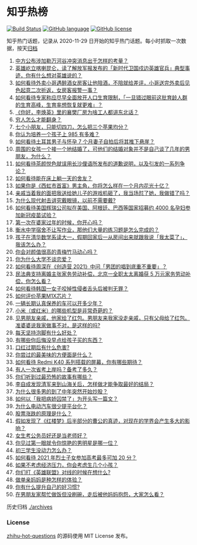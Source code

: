 # 知乎热榜
[![Build Status](https://github.com/ToWeLong/zhihu-hot-questions/workflows/CI/badge.svg)](https://github.com/ToWeLong/zhihu-hot-questions/actions)
[![GitHub language](https://img.shields.io/badge/language-golang-orange.svg)](https://golang.org/)
[![GitHub license](https://img.shields.io/github/license/ToWeLong/zhihu-hot-questions)](https://github.com/ToWeLong/zhihu-hot-questions/blob/main/LICENSE)

知乎热门话题，记录从 2020-11-29 日开始的知乎热门话题。每小时抓取一次数据，按天[归档](./archives)

<!-- BEGIN -->

1. [中方公布涉加勒万河谷冲突消息出于怎样的考量？](https://www.zhihu.com/question/445222303)
1. [英雄屹立喀喇昆仑，读了解放军报发布的「新时代卫国戍边英雄官兵」典型事迹，你有什么想对英雄说的？](https://www.zhihu.com/question/445151920)
1. [如何看待外卖小哥遇醉酒女房客让他陪酒，不陪就给差评，小哥送完外卖后见色起意二次折返，女房客报警一事？](https://www.zhihu.com/question/444991876)
1. [如何看待专家称应尽早全面放开人口生育限制，「一旦错过眼前这批育龄人群的生育高峰，生育率想恢复就更难」？](https://www.zhihu.com/question/445187585)
1. [《你好，李焕英》里的襄樊厂房为啥工人都讲东北话？](https://www.zhihu.com/question/444582867)
1. [穷人怎么才能翻身？](https://www.zhihu.com/question/444003245)
1. [七个小朋友，只能切四刀，怎么把三个苹果均分？](https://www.zhihu.com/question/297440538)
1. [你认为培养一个孩子上 985 有多难？](https://www.zhihu.com/question/435090746)
1. [如何看待土耳其男子与怀孕 7 个月妻子自拍后将其推下悬崖？](https://www.zhihu.com/question/445215833)
1. [周围的女孩一个接一个地结婚了，可他们的结婚对象并不是自己谈了几年的男朋友，为什么？](https://www.zhihu.com/question/443576965)
1. [如何看待茶颜悦色就误用长沙俚语所发布的道歉说明，以及引发的一系列争论？](https://www.zhihu.com/question/445312390)
1. [如何看待能在床上躺一天的舍友？](https://www.zhihu.com/question/318657086)
1. [如果你是《西虹市首富》男主角，你将怎么样在一个月内花光十亿？](https://www.zhihu.com/question/287526924)
1. [亲戚当着我的面把我送给她儿子的游戏机砸了，我当场怼了她，我做错了吗？](https://www.zhihu.com/question/444465408)
1. [为什么现代射击讲究戴眼镜，以前不需要戴?](https://www.zhihu.com/question/444202845)
1. [如何看待美国辉瑞公司拟在美国、阿根廷、巴西等国家招募约 4000 名孕妇参加新冠疫苗试验？](https://www.zhihu.com/question/445193422)
1. [第一次在婆家过年的时候，你开心吗？](https://www.zhihu.com/question/367723653)
1. [衡水中学宿舍不让写作业，那他们大量的练习题是怎么完成的？](https://www.zhihu.com/question/444674574)
1. [孩子在清华数学系读大一，假期回家后一从房间出来就跟我说「我太菜了」，我该怎么办？](https://www.zhihu.com/question/445021290)
1. [你会对颜值很高的青梅竹马动心吗？](https://www.zhihu.com/question/444047902)
1. [你为什么大学不谈恋爱？](https://www.zhihu.com/question/281437650)
1. [如何看待周深在《创造营 2021》中问「男团的唱到底重不重要」？](https://www.zhihu.com/question/445072446)
1. [民法典支持离婚主张家务劳动补偿，北京一全职太太离婚获 5 万元家务劳动补偿，你怎么看？](https://www.zhihu.com/question/445174058)
1. [如何看待韩国一女子咬掉性侵者舌头后被判无罪？](https://www.zhihu.com/question/445165459)
1. [如何评价苹果M1X芯片？](https://www.zhihu.com/question/445143142)
1. [一辆长期认真保养的车可以开多少年？](https://www.zhihu.com/question/42018659)
1. [小米（或红米）的哪些机型是非常奇葩的？](https://www.zhihu.com/question/435388237)
1. [见男朋友亲戚，他家给了红包。男朋友来我家没走亲戚，只有父母给了红包。准婆婆说我家做事不对，是这样的吗?](https://www.zhihu.com/question/445058287)
1. [每天坚持泡脚有什么好处？](https://www.zhihu.com/question/286352117)
1. [有哪些你后悔没早点给孩子买的东西？](https://www.zhihu.com/question/389543038)
1. [口红过期后有什么危害?](https://www.zhihu.com/question/313043689)
1. [你尝过的最美味的方便面是什么？](https://www.zhihu.com/question/417607029)
1. [如何看待 Redmi K40 系列搭载的屏幕，你有哪些期待？](https://www.zhihu.com/question/441524706)
1. [有人一次省考上岸吗？备考了多久？](https://www.zhihu.com/question/391118598)
1. [你们听到过最恐怖的故事有哪些？](https://www.zhihu.com/question/442359603)
1. [李自成发现清军来到山海关后，怎样做才能争取最好的结局？](https://www.zhihu.com/question/443022540)
1. [为什么很多男的到了中年突然开始炒股？](https://www.zhihu.com/question/419997323)
1. [如何以「我把病娇囚禁了」为开头写一篇文？](https://www.zhihu.com/question/438239736)
1. [为什么电动汽车很少提平台化？](https://www.zhihu.com/question/397511830)
1. [股票涨跌的原理是什么？](https://www.zhihu.com/question/32023399)
1. [假如发现了《红楼梦》后半部分的曹公的真迹，对现在的学界会产生多大的影响？](https://www.zhihu.com/question/443508703)
1. [女生考公务员好还是当老师好？](https://www.zhihu.com/question/28342632)
1. [你见过第一眼就令你惊艳的男明星是哪一位？](https://www.zhihu.com/question/441316154)
1. [初三学生没动力怎么办？](https://www.zhihu.com/question/444386481)
1. [如何看待 2021 年烈士子女参加高考最多可加 20 分？](https://www.zhihu.com/question/445355385)
1. [如果不考虑经济压力，你会考虑生几个小孩？](https://www.zhihu.com/question/382323249)
1. [你们打《英雄联盟》对线的时候在想什么?](https://www.zhihu.com/question/444147594)
1. [做单亲妈妈是种怎样的体验？](https://www.zhihu.com/question/437167069)
1. [你有什么提升自己的好习惯?](https://www.zhihu.com/question/428574702)
1. [在男朋友家帮忙做饭但没刷碗，走后被他妈妈抱怨，大家怎么看？](https://www.zhihu.com/question/445036556)

<!-- END -->

历史归档 [./archives](./archives)


### License
[zhihu-hot-questions](https://github.com/towelong/zhihu-hot-questions) 的源码使用 MIT License 发布。